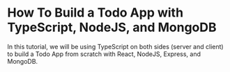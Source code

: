 # How To Build a Todo App with TypeScript, NodeJS, and MongoDB

In this tutorial, we will be using TypeScript on both sides (server and client) to build a Todo App from scratch with React, NodeJS, Express, and MongoDB.
